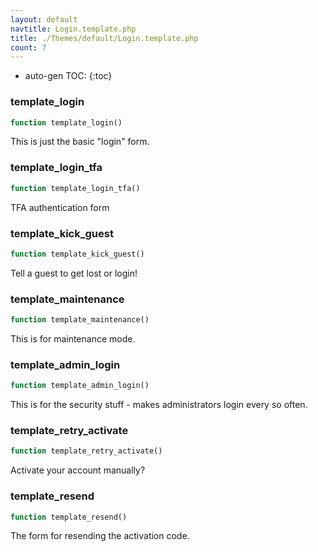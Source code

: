 ```yaml
---
layout: default
navtitle: Login.template.php
title: ./Themes/default/Login.template.php
count: 7
---
```

* auto-gen TOC:
{:toc}
### template_login

```php
function template_login()
```
This is just the basic "login" form.



### template_login_tfa

```php
function template_login_tfa()
```
TFA authentication form



### template_kick_guest

```php
function template_kick_guest()
```
Tell a guest to get lost or login!



### template_maintenance

```php
function template_maintenance()
```
This is for maintenance mode.



### template_admin_login

```php
function template_admin_login()
```
This is for the security stuff - makes administrators login every so often.



### template_retry_activate

```php
function template_retry_activate()
```
Activate your account manually?



### template_resend

```php
function template_resend()
```
The form for resending the activation code.



